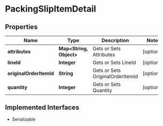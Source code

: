 

# PackingSlipItemDetail


## Properties

| Name | Type | Description | Notes |
|------------ | ------------- | ------------- | -------------|
|**attributes** | **Map&lt;String, Object&gt;** | Gets or Sets Attributes |  [optional] |
|**lineId** | **Integer** | Gets or Sets LineId |  [optional] |
|**originalOrderItemId** | **String** | Gets or Sets OriginalOrderItemId |  [optional] |
|**quantity** | **Integer** | Gets or Sets Quantity |  [optional] |


## Implemented Interfaces

* Serializable


